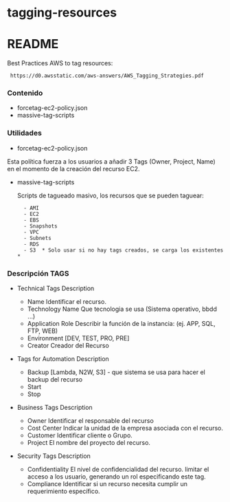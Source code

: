 # tagging-resources

# README #

Best Practices AWS to tag resources:

     https://d0.awsstatic.com/aws-answers/AWS_Tagging_Strategies.pdf
       
### Contenido ###

* forcetag-ec2-policy.json
* massive-tag-scripts

### Utilidades ###
    
* forcetag-ec2-policy.json

Esta política fuerza a los usuarios a añadir 3 Tags (Owner, Project, Name) en el momento de la creación del recurso EC2.
    
* massive-tag-scripts

    Scripts de tagueado masivo, los recursos que se pueden taguear:
    
        - AMI
        - EC2
        - EBS
        - Snapshots
        - VPC
        - Subnets
        - RDS 
        - S3  * Solo usar si no hay tags creados, se carga los existentes *

### Descripción TAGS ###

* Technical Tags            Description
  * Name                     Identificar el recurso.
  * Technology Name          Que tecnologia se usa (Sistema operativo, bbdd ...)
  * Application Role         Describir la función de la instancia: (ej. APP, SQL, FTP, WEB)
  * Environment              [DEV, TEST, PRO, PRE]
  * Creator                  Creador del Recurso

* Tags for Automation       Description
  * Backup                  [Lambda, N2W, S3]  - que sistema se usa para hacer el backup del recurso
  * Start
  * Stop

* Business Tags             Description
  * Owner                     Identificar el responsable del recurso 
  * Cost Center               Indicar la unidad de la empresa asociada con el recurso.
  * Customer                  Identificar cliente o Grupo.
  * Project                   El nombre del proyecto del recurso.

* Security Tags             Description
  * Confidentiality           El nivel de confidencialidad del recurso. limitar el acceso a los usuario, generando un rol especificando este tag.
  * Compliance                Identificar si un recurso necesita cumplir un requerimiento específico.
